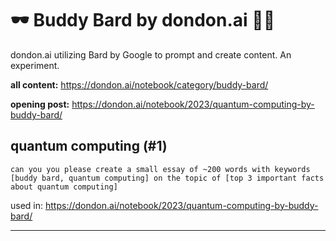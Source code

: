 # 🕶️ Buddy Bard by dondon.ai 🥚🥚
dondon.ai utilizing Bard by Google to prompt and create content. An experiment. 

**all content:** https://dondon.ai/notebook/category/buddy-bard/

**opening post:** https://dondon.ai/notebook/2023/quantum-computing-by-buddy-bard/

## quantum computing (#1)

```
can you you please create a small essay of ~200 words with keywords [buddy bard, quantum computing] on the topic of [top 3 important facts about quantum computing]
```
used in: https://dondon.ai/notebook/2023/quantum-computing-by-buddy-bard/

---
